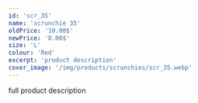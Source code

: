 ```yaml
---
id: 'scr_35'
name: 'scrunchie 35'
oldPrice: '10.00$'
newPrice: '8.00$'
size: 'L'
colour: 'Red'
excerpt: 'product description'
cover_image: '/img/products/scrunchies/scr_35.webp'
---
```

full product description
